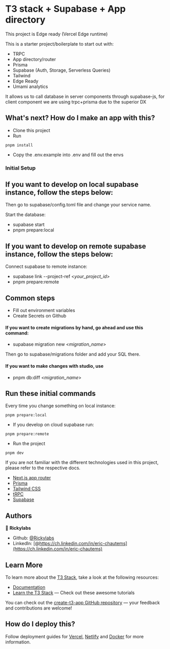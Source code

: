 # T3 stack + Supabase + App directory

This project is Edge ready (Vercel Edge runtime)

This is a starter project/boilerplate to start out with:

- TRPC
- App directory/router
- Prisma
- Supabase (Auth, Storage, Serverless Queries)
- Tailwind
- Edge Ready
- Umami analytics

It allows us to call database in server components through supabase-js, for client component we are using trpc+prisma due to the superior DX


## What's next? How do I make an app with this?

- Clone this project
- Run

```
pnpm install
```

- Copy the .env.example into .env and fill out the envs

### Initial Setup

## If you want to develop on local supabase instance, follow the steps below:

Then go to supabase/config.toml file and change your service name.

Start the database:

- supabase start
- pnpm prepare:local

## If you want to develop on remote supabase instance, follow the steps below:

Connect supabase to remote instance:

- supabase link --project-ref <_your_project_id_>
- pnpm prepare:remote

## Common steps

- Fill out environment variables
- Create Secrets on Github

#### If you want to create migrations by hand, go ahead and use this command:

- supabase migration new <_migration_name_>

Then go to supabase/migrations folder and add your SQL there.

#### If you want to make changes with studio, use

- pnpm db:diff <_migration_name_>

## Run these initial commands

Every time you change something on local instance:

```
pnpm prepare:local
```

- If you develop on cloud supabase run:

```
pnpm prepare:remote
```

- Run the project

```
pnpm dev
```

If you are not familiar with the different technologies used in this project, please refer to the respective docs.

- [Next.js app router](https://nextjs.org/docs)
- [Prisma](https://prisma.io)
- [Tailwind CSS](https://tailwindcss.com)
- [tRPC](https://trpc.io)
- [Supabase](https://supabase.com/docs)

## Authors

👤 **Rickylabs**

- Github: [@Rickylabs](https://github.com/rickylabs)
- LinkedIn: [@https://ch.linkedin.com/in/eric-chautems](https://ch.linkedin.com/in/eric-chautems)

## Learn More

To learn more about the [T3 Stack](https://create.t3.gg/), take a look at the following resources:

- [Documentation](https://create.t3.gg/)
- [Learn the T3 Stack](https://create.t3.gg/en/faq#what-learning-resources-are-currently-available) — Check out these awesome tutorials

You can check out the [create-t3-app GitHub repository](https://github.com/t3-oss/create-t3-app) — your feedback and contributions are welcome!

## How do I deploy this?

Follow deployment guides for [Vercel](https://create.t3.gg/en/deployment/vercel), [Netlify](https://create.t3.gg/en/deployment/netlify) and [Docker](https://create.t3.gg/en/deployment/docker) for more information.
